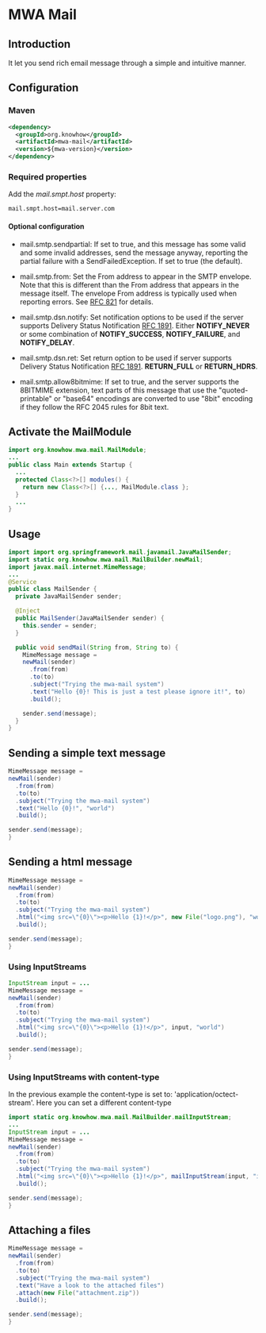 # MWA Mail

## Introduction
It let you send rich email message through a simple and intuitive manner.

## Configuration
### Maven

```xml
<dependency>
  <groupId>org.knowhow</groupId>
  <artifactId>mwa-mail</artifactId>
  <version>${mwa-version}</version>
</dependency>
```

### Required properties
Add the *mail.smpt.host* property:

```properties
mail.smpt.host=mail.server.com

```

#### Optional configuration
* mail.smtp.sendpartial: If set to true, and this message has some valid and
some invalid addresses, send the message anyway, reporting the partial failure
with a SendFailedException. If set to true (the default).

* mail.smtp.from: Set the From address to appear in the SMTP envelope. Note
that this is different than the From address that appears in the message itself.
The envelope From address is typically used when reporting errors.
See [RFC 821](http://www.ietf.org/rfc/rfc821.txt) for details.

* mail.smtp.dsn.notify: Set notification options to be used if the server supports
Delivery Status Notification [RFC 1891](http://www.ietf.org/rfc/rfc1891.txt).
Either **NOTIFY_NEVER** or some combination of **NOTIFY_SUCCESS**, 
**NOTIFY_FAILURE**, and **NOTIFY_DELAY**.

* mail.smtp.dsn.ret: Set return option to be used if server supports
Delivery Status Notification [RFC 1891](http://www.ietf.org/rfc/rfc1891.txt).
**RETURN_FULL** or **RETURN_HDRS**.

* mail.smtp.allow8bitmime: If set to true, and the server supports the
8BITMIME extension, text parts of this message that use the "quoted-printable"
or "base64" encodings are converted to use "8bit" encoding if they follow the
RFC 2045 rules for 8bit text.

## Activate the MailModule

```java
import org.knowhow.mwa.mail.MailModule;
...
public class Main extends Startup {
  ...
  protected Class<?>[] modules() {
    return new Class<?>[] {..., MailModule.class };
  }
  ...
} 
```

## Usage

```java
import import org.springframework.mail.javamail.JavaMailSender;
import static org.knowhow.mwa.mail.MailBuilder.newMail;
import javax.mail.internet.MimeMessage;
...
@Service
public class MailSender {
  private JavaMailSender sender;

  @Inject
  public MailSender(JavaMailSender sender) {
    this.sender = sender;
  }

  public void sendMail(String from, String to) {
    MimeMessage message =
    newMail(sender)
      .from(from)
      .to(to)
      .subject("Trying the mwa-mail system")
      .text("Hello {0}! This is just a test please ignore it!", to)
      .build();

    sender.send(message);
  }
}
```

## Sending a simple text message

```java
MimeMessage message =
newMail(sender)
  .from(from)
  .to(to)
  .subject("Trying the mwa-mail system")
  .text("Hello {0}!", "world")
  .build();

sender.send(message);
}
```

## Sending a html message

```java
MimeMessage message =
newMail(sender)
  .from(from)
  .to(to)
  .subject("Trying the mwa-mail system")
  .html("<img src=\"{0}\"><p>Hello {1}!</p>", new File("logo.png"), "world")
  .build();

sender.send(message);
}
```

### Using InputStreams

```java
InputStream input = ...
MimeMessage message =
newMail(sender)
  .from(from)
  .to(to)
  .subject("Trying the mwa-mail system")
  .html("<img src=\"{0}\"><p>Hello {1}!</p>", input, "world")
  .build();

sender.send(message);
}
```

### Using InputStreams with content-type
In the previous example the content-type is set to: 'application/octect-stream'. Here you can set a different content-type

```java
import static org.knowhow.mwa.mail.MailBuilder.mailInputStream;
...
InputStream input = ...
MimeMessage message =
newMail(sender)
  .from(from)
  .to(to)
  .subject("Trying the mwa-mail system")
  .html("<img src=\"{0}\"><p>Hello {1}!</p>", mailInputStream(input, "image/x-png"), "world")
  .build();

sender.send(message);
}
```

## Attaching a files

```java
MimeMessage message =
newMail(sender)
  .from(from)
  .to(to)
  .subject("Trying the mwa-mail system")
  .text("Have a look to the attached files")
  .attach(new File("attachment.zip"))
  .build();

sender.send(message);
}
```